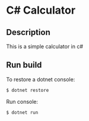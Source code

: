 # C# Calculator
## Description

This is a simple calculator in c#

## Run build

To restore a dotnet console:
```bash
$ dotnet restore
```

Run console:
```bash
$ dotnet run
```

